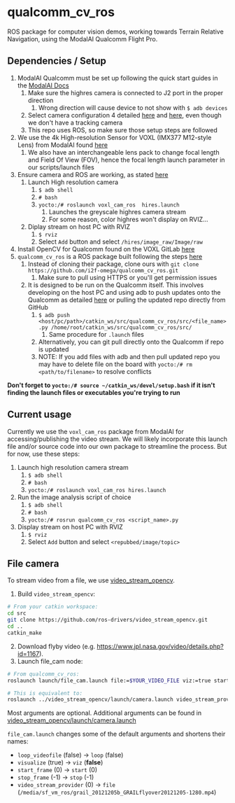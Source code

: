 # qualcomm_cv_ros
ROS package for computer vision demos, working towards Terrain Relative Navigation, using the ModalAI Qualcomm Flight Pro.


## Dependencies / Setup
1. ModalAI Qualcomm must be set up following the quick start guides in the [ModalAI Docs](https://docs.modalai.com/)
   1. Make sure the highres camera is connected to J2 port in the proper direction
      1. Wrong direction will cause device to not show with `$ adb devices`
   2. Select camera configuration 4 detailed [here](https://docs.modalai.com/configure-cameras/) and [here](https://docs.modalai.com/camera-connections/), even though we don't have a tracking camera
   3. This repo uses ROS, so make sure those setup steps are followed
2. We use the 4k High-resolution Sensor for VOXL (IMX377 M12-style Lens) from ModalAI found [here](https://www.modalai.com/products/4k-high-resolution-sensor-for-voxl-imx377-m12)
   1. We also have an interchangeable lens pack to change focal length and Field Of View (FOV), hence the focal length launch parameter in our scripts/launch files
3. Ensure camera and ROS are working, as stated [here](https://docs.modalai.com/voxl-cam-ros/)
   1. Launch High resolution camera
      1. `$ adb shell`
      2. `# bash`
      3. `yocto:/# roslaunch voxl_cam_ros  hires.launch`
         1. Launches the greyscale highres camera stream
         2. For some reason, color highres won't display on RVIZ...
   2. Diplay stream on host PC with RVIZ
      1. `$ rviz`
      2. Select `Add` button and select `/hires/image_raw/Image/raw`
4. Install OpenCV for Qualcomm found on the VOXL GitLab [here](https://gitlab.com/voxl-public/voxl-opencv-3-4-6)
5. `qualcomm_cv_ros` is a ROS package built following the steps [here](https://docs.modalai.com/build-ros-nodes-for-voxl/)
   1. Instead of cloning their package, clone ours with `git clone https://github.com/i2f-omega/qualcomm_cv_ros.git`
      1. Make sure to pull using HTTPS or you'll get permission issues
   2. It is designed to be run on the Qualcomm itself. This involves developing on the host PC and using adb to push updates onto the Qualcomm as detailed [here](https://docs.modalai.com/setup-adb/) or pulling the updated repo directly from GitHub
      1. `$ adb push <host/pc/path>/catkin_ws/src/qualcomm_cv_ros/src/<file_name>.py /home/root/catkin_ws/src/qualcomm_cv_ros/src/`
         1. Same procedure for `.launch` files
      2. Alternatively, you can git pull directly onto the Qualcomm if repo is updated
      3. NOTE: If you add files with adb and then pull updated repo you may have to delete file on the board with `yocto:/# rm <path/to/filename>` to resolve conflicts

**Don't forget to `yocto:/# source ~/catkin_ws/devel/setup.bash` if it isn't finding the launch files or executables you're trying to run**

## Current usage
Currently we use the `voxl_cam_ros` package from ModalAI for accessing/publishing the video stream.
We will likely incorporate this launch file and/or source code into our own package to streamline the process.
But for now, use these steps:

1. Launch high resolution camera stream
   1. `$ adb shell`
   2. `# bash`
   3. `yocto:/# roslaunch voxl_cam_ros hires.launch`
2. Run the image analysis script of choice
   1. `$ adb shell`
   2. `# bash`
   3. `yocto:/# rosrun qualcomm_cv_ros <script_name>.py`
3. Display stream on host PC with RVIZ
   1. `$ rviz`
   2. Select `Add` button and select `<repubbed/image/topic>`

## File camera
To stream video from a file, we use [video_stream_opencv](https://github.com/ros-drivers/video_stream_opencv).

1. Build `video_stream_opencv`:
```bash
# From your catkin workspace:
cd src
git clone https://github.com/ros-drivers/video_stream_opencv.git
cd ..
catkin_make
```
2. Download flyby video (e.g. https://www.jpl.nasa.gov/video/details.php?id=1167).
3. Launch file_cam node:
```bash
# From qualcomm_cv_ros:
roslaunch launch/file_cam.launch file:=$YOUR_VIDEO_FILE viz:=true start:=5300 stop:=7000

# This is equivalent to:
roslaunch ../video_stream_opencv/launch/camera.launch video_stream_provider:=$YOUR_VIDEO_FILE start_frame:=5300 stop_frame:=7000
```
Most arguments are optional. Additional arguments can be found in [video_stream_opencv/launch/camera.launch](https://github.com/ros-drivers/video_stream_opencv/blob/master/launch/camera.launch)

`file_cam.launch` changes some of the default arguments and shortens their names:

- `loop_videofile` (false) -> `loop` (false)
- `visualize` (true) -> `viz` (**false**)
- `start_frame` (0) -> `start` (0)
- `stop_frame` (-1) -> `stop` (-1)
- `video_stream_provider` (0) -> `file` (`/media/sf_vm_ros/grail_20121205b_GRAILflyover20121205-1280.mp4`)
